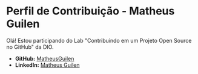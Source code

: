 # Perfil de Contribuição - Matheus Guilen

Olá! Estou participando do Lab "Contribuindo em um Projeto Open Source no GitHub" da DIO.

- **GitHub:** [MatheusGuilen](https://github.com/MatheusGuilen)
- **LinkedIn:** [Matheus Guilen](https://www.linkedin.com/in/matheus-guilen-299644178/)
